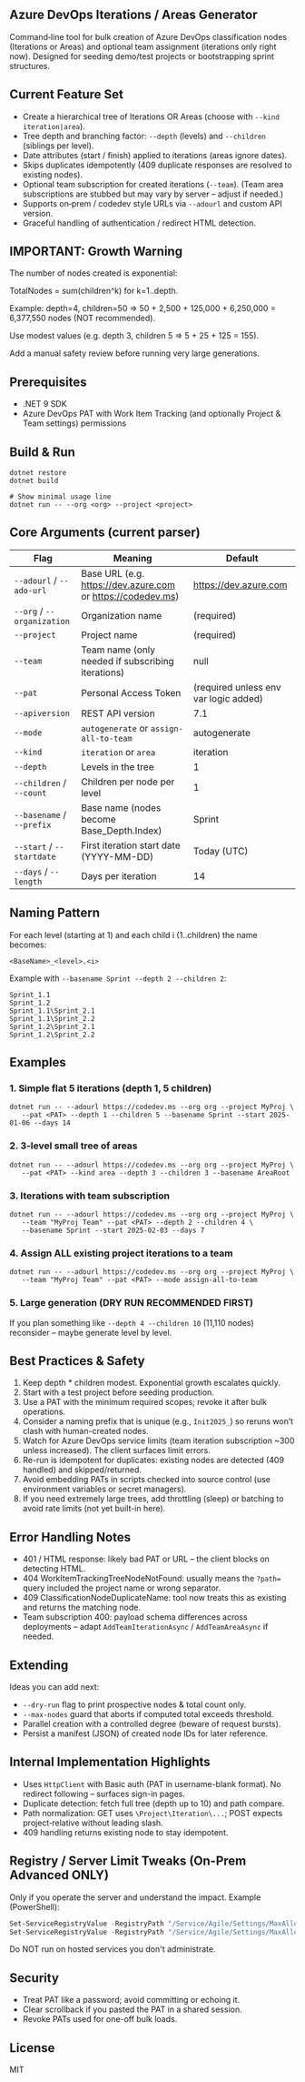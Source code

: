 ## Azure DevOps Iterations / Areas Generator

Command‑line tool for bulk creation of Azure DevOps classification nodes (Iterations or Areas) and optional team assignment (iterations only right now). Designed for seeding demo/test projects or bootstrapping sprint structures.

## Current Feature Set
* Create a hierarchical tree of Iterations OR Areas (choose with `--kind iteration|area`).
* Tree depth and branching factor: `--depth` (levels) and `--children` (siblings per level).
* Date attributes (start / finish) applied to iterations (areas ignore dates).
* Skips duplicates idempotently (409 duplicate responses are resolved to existing nodes).
* Optional team subscription for created iterations (`--team`). (Team area subscriptions are stubbed but may vary by server – adjust if needed.)
* Supports on‑prem / codedev style URLs via `--adourl` and custom API version.
* Graceful handling of authentication / redirect HTML detection.

## IMPORTANT: Growth Warning
The number of nodes created is exponential:

TotalNodes = sum(children^k) for k=1..depth.

Example: depth=4, children=50 => 50 + 2,500 + 125,000 + 6,250,000 = 6,377,550 nodes (NOT recommended).

Use modest values (e.g. depth 3, children 5 => 5 + 25 + 125 = 155).

Add a manual safety review before running very large generations.

## Prerequisites
* .NET 9 SDK
* Azure DevOps PAT with Work Item Tracking (and optionally Project & Team settings) permissions

## Build & Run
```pwsh
dotnet restore
dotnet build

# Show minimal usage line
dotnet run -- --org <org> --project <project>
```

## Core Arguments (current parser)
| Flag | Meaning | Default |
|------|---------|---------|
| `--adourl` / `--ado-url` | Base URL (e.g. https://dev.azure.com or https://codedev.ms) | https://dev.azure.com |
| `--org` / `--organization` | Organization name | (required) |
| `--project` | Project name | (required) |
| `--team` | Team name (only needed if subscribing iterations) | null |
| `--pat` | Personal Access Token | (required unless env var logic added) |
| `--apiversion` | REST API version | 7.1 |
| `--mode` | `autogenerate` or `assign-all-to-team` | autogenerate |
| `--kind` | `iteration` or `area` | iteration |
| `--depth` | Levels in the tree | 1 |
| `--children` / `--count` | Children per node per level | 1 |
| `--basename` / `--prefix` | Base name (nodes become Base_Depth.Index) | Sprint |
| `--start` / `--startdate` | First iteration start date (YYYY-MM-DD) | Today (UTC) |
| `--days` / `--length` | Days per iteration | 14 |

## Naming Pattern
For each level (starting at 1) and each child i (1..children) the name becomes:
```
<BaseName>_<level>.<i>
```
Example with `--basename Sprint --depth 2 --children 2`:
```
Sprint_1.1
Sprint_1.2
Sprint_1.1\Sprint_2.1
Sprint_1.1\Sprint_2.2
Sprint_1.2\Sprint_2.1
Sprint_1.2\Sprint_2.2
```

## Examples

### 1. Simple flat 5 iterations (depth 1, 5 children)
```pwsh
dotnet run -- --adourl https://codedev.ms --org org --project MyProj \
   --pat <PAT> --depth 1 --children 5 --basename Sprint --start 2025-01-06 --days 14
```

### 2. 3-level small tree of areas
```pwsh
dotnet run -- --adourl https://codedev.ms --org org --project MyProj \
   --pat <PAT> --kind area --depth 3 --children 3 --basename AreaRoot
```

### 3. Iterations with team subscription
```pwsh
dotnet run -- --adourl https://codedev.ms --org org --project MyProj \
   --team "MyProj Team" --pat <PAT> --depth 2 --children 4 \
   --basename Sprint --start 2025-02-03 --days 7
```

### 4. Assign ALL existing project iterations to a team
```pwsh
dotnet run -- --adourl https://codedev.ms --org org --project MyProj \
   --team "MyProj Team" --pat <PAT> --mode assign-all-to-team
```

### 5. Large generation (DRY RUN RECOMMENDED FIRST)
If you plan something like `--depth 4 --children 10` (11,110 nodes) reconsider – maybe generate level by level.

## Best Practices & Safety
1. Keep depth * children modest. Exponential growth escalates quickly.
2. Start with a test project before seeding production.
3. Use a PAT with the minimum required scopes; revoke it after bulk operations.
4. Consider a naming prefix that is unique (e.g., `Init2025_`) so reruns won’t clash with human-created nodes.
5. Watch for Azure DevOps service limits (team iteration subscription ~300 unless increased). The client surfaces limit errors.
6. Re-run is idempotent for duplicates: existing nodes are detected (409 handled) and skipped/returned.
7. Avoid embedding PATs in scripts checked into source control (use environment variables or secret managers).
8. If you need extremely large trees, add throttling (sleep) or batching to avoid rate limits (not yet built-in here).

## Error Handling Notes
* 401 / HTML response: likely bad PAT or URL – the client blocks on detecting HTML.
* 404 WorkItemTrackingTreeNodeNotFound: usually means the `?path=` query included the project name or wrong separator.
* 409 ClassificationNodeDuplicateName: tool now treats this as existing and returns the matching node.
* Team subscription 400: payload schema differences across deployments – adapt `AddTeamIterationAsync` / `AddTeamAreaAsync` if needed.

## Extending
Ideas you can add next:
* `--dry-run` flag to print prospective nodes & total count only.
* `--max-nodes` guard that aborts if computed total exceeds threshold.
* Parallel creation with a controlled degree (beware of request bursts).
* Persist a manifest (JSON) of created node IDs for later reference.

## Internal Implementation Highlights
* Uses `HttpClient` with Basic auth (PAT in username-blank format). No redirect following – surfaces sign-in pages.
* Duplicate detection: fetch full tree (depth up to 10) and path compare.
* Path normalization: GET uses `\Project\Iteration\...`; POST expects project‑relative without leading slash.
* 409 handling returns existing node to stay idempotent.

## Registry / Server Limit Tweaks (On-Prem Advanced ONLY)
Only if you operate the server and understand the impact. Example (PowerShell):
```powershell
Set-ServiceRegistryValue -RegistryPath "/Service/Agile/Settings/MaxAllowedTeamIterations" -Value "10000"
Set-ServiceRegistryValue -RegistryPath "/Service/Agile/Settings/MaxAllowedTeamAreaPaths" -Value "10000"
```
Do NOT run on hosted services you don't administrate.

## Security
* Treat PAT like a password; avoid committing or echoing it.
* Clear scrollback if you pasted the PAT in a shared session.
* Revoke PATs used for one-off bulk loads.

## License
MIT
